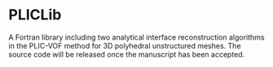 # PLICLib
A Fortran library including two analytical interface reconstruction algorithms in the PLIC-VOF method for 3D polyhedral unstructured meshes. The source code will be released once the manuscript has been accepted.
